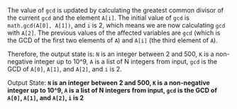 The value of `gcd` is updated by calculating the greatest common divisor of the current `gcd` and the element `A[i]`. The initial value of `gcd` is `math.gcd(A[0], A[1])`, and `i` is 2, which means we are now calculating `gcd` with `A[2]`. The previous values of the affected variables are `gcd` (which is the GCD of the first two elements of `A`) and `A[i]` (the third element of `A`). 

Therefore, the output state is: `N` is an integer between 2 and 500, `K` is a non-negative integer up to 10^9, `A` is a list of N integers from input, `gcd` is the GCD of `A[0]`, `A[1]`, and `A[2]`, and `i` is 2.

Output State: **`N` is an integer between 2 and 500, `K` is a non-negative integer up to 10^9, `A` is a list of N integers from input, `gcd` is the GCD of `A[0]`, `A[1]`, and `A[2]`, `i` is 2**